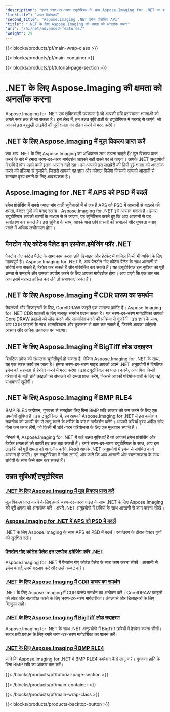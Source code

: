 ```yaml
---
"description": "हमारे चरण-दर-चरण ट्यूटोरियल के साथ Aspose.Imaging for .NET का सर्वश्रेष्ठ लाभ उठाएँ। जानें कि मूल विकल्पों को कैसे अनलॉक करें और छवियों के साथ आसानी से काम करें।"
"linktitle": "उन्नत विशेषताएँ"
"second_title": "Aspose.Imaging .NET इमेज प्रोसेसिंग API"
"title": ".NET के लिए Aspose.Imaging की क्षमता को अनलॉक करना"
"url": "/hi/net/advanced-features/"
"weight": 29
---
```


{{< blocks/products/pf/main-wrap-class >}}

{{< blocks/products/pf/main-container >}}

{{< blocks/products/pf/tutorial-page-section >}}

# .NET के लिए Aspose.Imaging की क्षमता को अनलॉक करना


Aspose.Imaging for .NET एक शक्तिशाली उपकरण है जो आपकी छवि प्रसंस्करण क्षमताओं को अगले स्तर तक ले जा सकता है। इस लेख में, हम उन्नत सुविधाओं के ट्यूटोरियल में गहराई से जाएंगे, जो आपको इस बहुमुखी लाइब्रेरी की पूरी क्षमता का दोहन करने में मदद करेंगे।

## .NET के लिए Aspose.Imaging में मूल विकल्प प्राप्त करें

क्या आप .NET के लिए Aspose.Imaging का अधिकतम लाभ उठाना चाहते हैं? मूल विकल्प प्राप्त करने के बारे में हमारा चरण-दर-चरण मार्गदर्शन आपको सही रास्ते पर ले जाएगा। आपके .NET अनुप्रयोगों में छवि हेरफेर पहले कभी इतना आसान नहीं रहा। हम आपको इस लाइब्रेरी की छिपी हुई क्षमता को अनलॉक करने की प्रक्रिया से गुजारेंगे, जिससे आपको वह ज्ञान और कौशल मिलेगा जिसकी आपको आसानी से शानदार दृश्य बनाने के लिए आवश्यकता है।

## Aspose.Imaging for .NET में APS को PSD में बदलें

इमेज प्रोसेसिंग में सबसे ज़्यादा मांग वाली सुविधाओं में से एक है APS को PSD में आसानी से बदलने की क्षमता, वेक्टर गुणों को बनाए रखना। Aspose.Imaging for .NET इसे आसान बनाता है। हमारा ट्यूटोरियल आपको चरणों के माध्यम से ले जाएगा, यह सुनिश्चित करते हुए कि आप आसानी से यह रूपांतरण कर सकते हैं। इस सुविधा के साथ, आपके पास छवि प्रारूपों को संभालने और गुणवत्ता बनाए रखने में अधिक लचीलापन होगा।

## पैनटोन गोए कोटेड पैलेट इन एस्पोज.इमेजिंग फॉर .NET

पैनटोन गोए कोटेड पैलेट के साथ काम करना छवि डिजाइन और हेरफेर में शामिल किसी भी व्यक्ति के लिए महत्वपूर्ण है। Aspose.Imaging for .NET में, आप पैनटोन गोए कोटेड पैलेट के साथ आसानी से छवियां बना सकते हैं, हेरफेर कर सकते हैं और परिवर्तित कर सकते हैं। यह ट्यूटोरियल इस सुविधा को पूरी क्षमता से समझने और उसका उपयोग करने के लिए आपका मार्गदर्शक होगा। आप पाएंगे कि एक बार जब आप इसमें महारत हासिल कर लेंगे तो संभावनाएं अनंत हैं।

## .NET के लिए Aspose.Imaging में CDR प्रारूप का समर्थन

डेवलपर्स और डिज़ाइनरों के लिए, CorelDRAW फ़ाइलें एक सामान्य फ़ॉर्मेट हैं। Aspose.Imaging for .NET CDR फ़ाइलों के लिए मज़बूत समर्थन प्रदान करता है। यह चरण-दर-चरण मार्गदर्शिका आपको CorelDRAW फ़ाइलों को लोड करने और सत्यापित करने की प्रक्रिया से गुज़रेगी। इस ज्ञान के साथ, आप CDR फ़ाइलों के साथ आत्मविश्वास और कुशलता से काम कर सकते हैं, जिससे आपका वर्कफ़्लो आसान और अधिक उत्पादक बन जाएगा।

## .NET के लिए Aspose.Imaging में BigTiff लोड उदाहरण

बिगटिफ़ इमेज को संभालना चुनौतीपूर्ण हो सकता है, लेकिन Aspose.Imaging for .NET के साथ, यह एक सरल कार्य बन जाता है। हमारा चरण-दर-चरण गाइड आपको अपने .NET अनुप्रयोगों में बिगटिफ़ इमेज को सहजता से हेरफेर करने में मदद करेगा। इस ट्यूटोरियल का पालन करके, आप बिना किसी परेशानी के बड़ी छवि फ़ाइलों को संभालने की क्षमता प्राप्त करेंगे, जिससे आपकी परियोजनाओं के लिए नई संभावनाएँ खुलेंगी।

## .NET के लिए Aspose.Imaging में BMP RLE4

BMP RLE4 कम्प्रेशन, गुणवत्ता से समझौता किए बिना BMP छवि आकार को कम करने के लिए एक उपयोगी सुविधा है। इस ट्यूटोरियल में, हम आपको Aspose.Imaging for .NET में इस कम्प्रेशन तकनीक को प्रभावी ढंग से लागू करने के तरीके के बारे में मार्गदर्शन करेंगे। आपकी छवियाँ दृश्य अपील खोए बिना कम जगह लेंगी, जो किसी भी छवि-गहन परियोजना के लिए एक मूल्यवान संपत्ति है।

निष्कर्ष में, Aspose.Imaging for .NET में कई उन्नत सुविधाएँ हैं जो आपकी इमेज प्रोसेसिंग और हेरफेर क्षमताओं को काफी हद तक बढ़ा सकती हैं। हमारे चरण-दर-चरण ट्यूटोरियल के साथ, आप इस लाइब्रेरी की पूरी क्षमता को अनलॉक करेंगे, जिससे आपके .NET अनुप्रयोगों में इमेज से संबंधित कार्य आसान हो जाएँगे। इन ट्यूटोरियल में गोता लगाएँ, और जानें कि आप आसानी और रचनात्मकता के साथ छवियों के साथ कैसे काम कर सकते हैं।
## उन्नत सुविधाएँ ट्यूटोरियल
### [.NET के लिए Aspose.Imaging में मूल विकल्प प्राप्त करें](./get-original-options/)
मूल विकल्प प्राप्त करने के लिए हमारे चरण-दर-चरण गाइड के साथ .NET के लिए Aspose.Imaging की पूरी क्षमता को अनलॉक करें। अपने .NET अनुप्रयोगों में छवियों के साथ आसानी से काम करना सीखें।
### [Aspose.Imaging for .NET में APS को PSD में बदलें](./convert-aps-to-psd/)
.NET के लिए Aspose.Imaging के साथ APS को PSD में बदलें। रूपांतरण के दौरान वेक्टर गुणों को सुरक्षित रखें।
### [पैनटोन गोए कोटेड पैलेट इन एस्पोज.इमेजिंग फॉर .NET](./pantone-goe-coated-palette/)
Aspose.Imaging for .NET में पैनटोन गोए कोटेड पैलेट के साथ काम करना सीखें। आसानी से इमेज बनाएँ, उनमें बदलाव करें और उन्हें कन्वर्ट करें।
### [.NET के लिए Aspose.Imaging में CDR प्रारूप का समर्थन](./support-of-cdr-format/)
.NET के लिए Aspose.Imaging में CDR प्रारूप समर्थन का अन्वेषण करें। CorelDRAW फ़ाइलों को लोड और सत्यापित करने के लिए चरण-दर-चरण मार्गदर्शिका। डेवलपर्स और डिज़ाइनरों के लिए बिल्कुल सही।
### [.NET के लिए Aspose.Imaging में BigTiff लोड उदाहरण](./bigtiff-load-example/)
Aspose.Imaging for .NET के साथ .NET अनुप्रयोगों में BigTiff छवियों में हेरफेर करना सीखें। सहज छवि प्रबंधन के लिए हमारे चरण-दर-चरण मार्गदर्शिका का पालन करें।
### [.NET के लिए Aspose.Imaging में BMP RLE4](./bmp-rle4/)
जानें कि Aspose.Imaging for .NET में BMP RLE4 कम्प्रेशन कैसे लागू करें। गुणवत्ता हानि के बिना BMP छवि का आकार कम करें।

{{< /blocks/products/pf/tutorial-page-section >}}

{{< /blocks/products/pf/main-container >}}

{{< /blocks/products/pf/main-wrap-class >}}

{{< blocks/products/products-backtop-button >}}